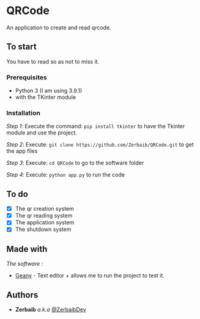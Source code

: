 # QRCode

An application to create and read qrcode.

## To start

You have to read so as not to miss it.

### Prerequisites

- Python 3 (I am using 3.9.1)
- with the TKinter module

### Installation

_Step 1_:
Execute the command:
 ```pip install tkinter```
 to have the Tkinter module and use the project.

_Step 2_:
Execute:
 ```git clone https://github.com/Zerbaib/QRCode.git```
 to get the app files


_Step 3_:
Execute:
 ```cd QRCode```
 to go to the software folder

_Step 4_:
Execute:
 ```python app.py```
 to run the code

## To do

- [x] The qr creation system
- [x] The qr reading system
- [x] The application system
- [X] The shutdown system 

## Made with

_The software :_
* [Geany](http://geany.org) - Text editor + allows me to run the project to test it.

## Authors

* **Zerbaib** _a.k.a_ [@ZerbaibDev](https://github.com/Zerbaib)
